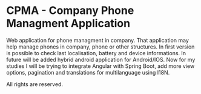 # CPMA - Company Phone Managment Application

Web application for phone managment in company. That application may help manage phones in company, phone or other structures. In first version is possible to check last localisation, battery and device informations. In future will be added hybrid android application for Android/IOS. Now for my studies I will be trying to integrate Angular with Spring Boot, add more view options, pagination and translations for multilanguage using I18N.

All rights are reserved. 
